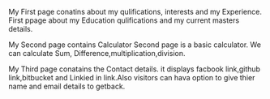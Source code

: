 My First page conatins about my qulifications, interests and my Experience.
     First ppage about my Education qulifications and my current masters details.

My Second page contains Calculator 
  Second page is a basic calculator. We can calculate Sum, Difference,multiplication,division.

My Third page conatains the Contact details.
    it displays facbook link,github link,bitbucket and Linkied in link.Also visitors can hava option to give thier name and email details to getback.
